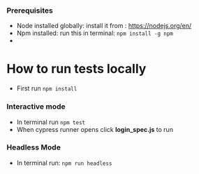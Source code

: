 ### Prerequisites

- Node installed globally: install it from : https://nodejs.org/en/
- Npm installed: run this in terminal: ```npm install -g npm```
-
# How to run tests locally
- First run ```npm install```
### Interactive mode
- In terminal run ```npm test```
- When cypress runner opens click **login_spec.js** to run

### Headless Mode
 - In terminal run: ```npm run headless```